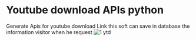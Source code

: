 # Youtube download APIs python
 Generate Apis for youtube download Link this soft can save in database the information visitor when he request
 ![1 ytd](https://user-images.githubusercontent.com/51479761/132063912-7b836f2c-d2f7-4bb8-9693-d7be72bb15cd.JPG)

